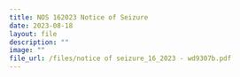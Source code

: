 ```yaml
---
title: NOS 162023 Notice of Seizure
date: 2023-08-18
layout: file
description: ""
image: ""
file_url: /files/notice of seizure_16_2023 - wd9307b.pdf
---
```

